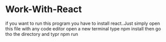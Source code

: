 # Work-With-React
if you want to run this program you have to install react..Just simply open this file with any code editor open a new terminal type npm install then go tho the directory and typr npm run
